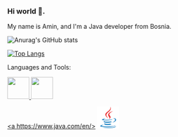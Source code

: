 ### Hi world 👋.
My name is Amin, and I'm a Java developer from Bosnia.

![Anurag's GitHub stats](https://github-readme-stats.vercel.app/api?username=ProZzZzGamer&show_icons=true&theme=dark)


[![Top Langs](https://github-readme-stats.vercel.app/api/top-langs/?username=ProZzZzGamer&layout=compact&theme=dark)](https://github.com/anuraghazra/github-readme-stats)

Languages and Tools:

<a href=https://www.jetbrains.com/toolbox-app>
<img src=https://resources.jetbrains.com/storage/products/toolbox/img/meta/toolbox_logo_300x300.png width=50px height=50px>

<a href=https://www.jetbrains.com/idea>
<img src=https://resources.jetbrains.com/storage/products/intellij-idea/img/meta/intellij-idea_logo_300x300.png width=50px height=50px>

<a https://www.java.com/en/>
<img src="https://raw.githubusercontent.com/devicons/devicon/master/icons/java/java-original.svg" alt="c" width=50px height=50px style="max-width: 100%;">
